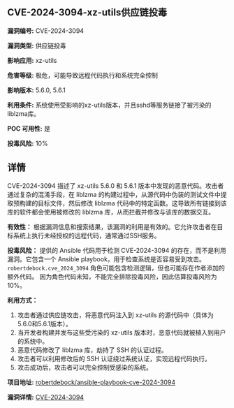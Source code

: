 ## CVE-2024-3094-xz-utils供应链投毒

**漏洞编号:** CVE-2024-3094

**漏洞类型:** 供应链投毒

**影响应用:** xz-utils

**危害等级:** 极危，可能导致远程代码执行和系统完全控制

**影响版本:** 5.6.0, 5.6.1

**利用条件:** 系统使用受影响的xz-utils版本，并且sshd等服务链接了被污染的liblzma库。

**POC 可用性:** 是

**投毒风险:** 10%

## 详情

CVE-2024-3094 描述了 xz-utils 5.6.0 和 5.6.1 版本中发现的恶意代码。攻击者通过复杂的混淆手段，在 liblzma 的构建过程中，从源代码中伪装的测试文件中提取预构建的目标文件，然后修改 liblzma 代码中的特定函数。这导致所有链接到该库的软件都会使用被修改的 liblzma 库，从而拦截并修改与该库的数据交互。

**有效性：**
根据漏洞信息和搜索结果，该漏洞的利用是有效的。它允许攻击者在目标系统上执行未经授权的远程代码，通常通过SSH服务。

**投毒风险：**
提供的 Ansible 代码用于检测 CVE-2024-3094 的存在，而不是利用漏洞。它包含一个 Ansible playbook，用于检查系统是否容易受到攻击。`robertdebock.cve_2024_3094` 角色可能包含检测逻辑，但也可能存在作者添加的额外代码。 因为角色代码未知，不能完全排除投毒风险，因此估算投毒风险为10%。

**利用方式：**
1.  攻击者通过供应链攻击，将恶意代码注入到 xz-utils 的源代码中（具体为5.6.0和5.6.1版本）。
2.  当开发者构建并发布这些受污染的 xz-utils 版本时，恶意代码就被植入到用户的系统中。
3.  恶意代码修改了 liblzma 库，劫持了 SSH 的认证过程。
4.  攻击者可以利用修改后的 SSH 认证绕过系统认证，实现远程代码执行。
5.  攻击成功后，攻击者可以完全控制受感染的系统。

**项目地址:** [robertdebock/ansible-playbook-cve-2024-3094](https://github.com/robertdebock/ansible-playbook-cve-2024-3094)

**漏洞详情:** [CVE-2024-3094](https://nvd.nist.gov/vuln/detail/CVE-2024-3094)